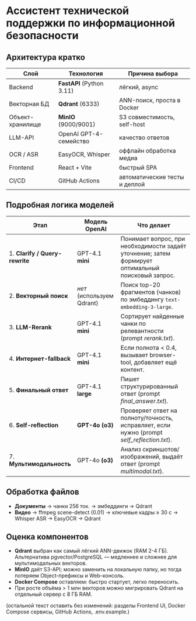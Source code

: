 # Ассистент технической поддержки по информационной безопасности

## Архитектура кратко
| Слой            | Технология | Причина выбора |
|-----------------|------------|----------------|
| Backend         | **FastAPI** (Python 3.11) | лёгкий, async |
| Векторная БД    | **Qdrant** (6333) | ANN-поиск, проста в Docker |
| Объект-хранилище| **MinIO** (9000/9001) | S3 совместимость, self-host |
| LLM-API         | OpenAI GPT-4-семейство | качество ответов |
| OCR / ASR       | EasyOCR, Whisper | оффлайн обработка медиа |
| Frontend        | React + Vite | быстрый SPA |
| CI/CD           | GitHub Actions | автоматические тесты и деплой |

## Подробная логика моделей
| Этап | Модель OpenAI | Что делает |
|------|---------------|------------|
| 1. **Clarify / Query-rewrite** | GPT-4.1 **mini** | Понимает вопрос, при необходимости задаёт уточнение; затем формирует оптимальный поисковый запрос. |
| 2. **Векторный поиск**        | *нет* (используем Qdrant) | Поиск top-20 фрагментов (чанков) по эмбеддингу `text-embedding-3-large`. |
| 3. **LLM-Rerank**             | GPT-4.1 **mini** | Сортирует найденные чанки по релевантности (prompt *rerank.txt*). |
| 4. **Интернет-fallback**      | GPT-4.1 **mini** | Если полнота < 0.4, вызывает browser-tool, добавляет ещё контент. |
| 5. **Финальный ответ**        | GPT-4.1 **large** | Пишет структурированный ответ (prompt *final_answer.txt*). |
| 6. **Self-reflection**        | **GPT-4o (o3)** | Проверяет ответ на полноту/точность, исправляет, если нужно (prompt *self_reflection.txt*). |
| 7. **Мультимодальность**      | GPT-4o **(o3)** | Анализ скриншотов/изображений, выдаёт ответ (prompt *multimodal.txt*). |

## Обработка файлов
* **Документы** → чанки 256 ток. → эмбеддинги → Qdrant  
* **Видео** → ffmpeg scene-detect (0.01) → ключевые кадры ≥ 30 с → Whisper ASR → EasyOCR → Qdrant

## Оценка компонентов
* **Qdrant** выбран как самый лёгкий ANN-движок (RAM 2-4 ГБ). Альтернатива pgvector/PostgreSQL — медленнее и сложнее для мультимодальных векторов.  
* **MinIO** даёт S3-API; можно заменить на локальную папку, но тогда потеряем Object-префиксы и Web-консоль.  
* **Docker Compose** оставляем: быстро стартует, легко переносить.  
* При росте объёма > 1 млн векторов можно мигрировать Qdrant на отдельный сервер с 8 ГБ RAM.

(остальной текст оставить без изменений: разделы Frontend UI, Docker Compose сервисы, GitHub Actions, .env.example.)